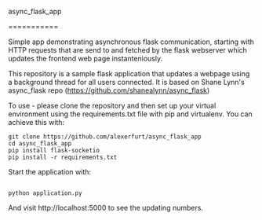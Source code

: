 async_flask_app

===========

Simple app demonstrating asynchronous flask communication, starting with HTTP requests that are send to and fetched by the flask webserver which updates the frontend web page instanteniously.

This repository is a sample flask application that updates a webpage using a background thread for all users connected.
It is based on Shane Lynn's async_flask repo (https://github.com/shanealynn/async_flask)

To use - please clone the repository and then set up your virtual environment using the requirements.txt file with pip and virtualenv. You can achieve this with:


    git clone https://github.com/alexerfurt/async_flask_app
    cd async_flask_app
    pip install flask-socketio
    pip install -r requirements.txt

Start the application with:

<code>
python application.py
</code>

And visit http://localhost:5000 to see the updating numbers.
